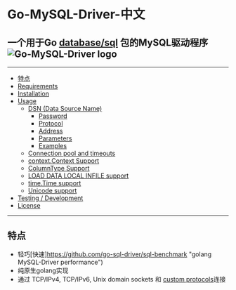 #  Go-MySQL-Driver-中文
一个用于Go [database/sql](https://golang.org/pkg/database/sql/) 包的MySQL驱动程序
![Go-MySQL-Driver logo](https://raw.github.com/wiki/go-sql-driver/mysql/gomysql_m.png "Golang Gopher holding the MySQL Dolphin")
---------------------------------------
---------------------------------------
  * [特点](#特点)
  * [Requirements](#requirements)
  * [Installation](#installation)
  * [Usage](#usage)
    * [DSN (Data Source Name)](#dsn-data-source-name)
      * [Password](#password)
      * [Protocol](#protocol)
      * [Address](#address)
      * [Parameters](#parameters)
      * [Examples](#examples)
    * [Connection pool and timeouts](#connection-pool-and-timeouts)
    * [context.Context Support](#contextcontext-support)
    * [ColumnType Support](#columntype-support)
    * [LOAD DATA LOCAL INFILE support](#load-data-local-infile-support)
    * [time.Time support](#timetime-support)
    * [Unicode support](#unicode-support)
  * [Testing / Development](#testing--development)
  * [License](#license)

---------------------------------------
## 特点
* 轻巧[快速]https://github.com/go-sql-driver/sql-benchmark "golang MySQL-Driver performance")
* 纯原生golang实现
* 通过 TCP/IPv4, TCP/IPv6, Unix domain sockets 和 [custom protocols](https://godoc.org/github.com/go-sql-driver/mysql#DialFunc)连接
